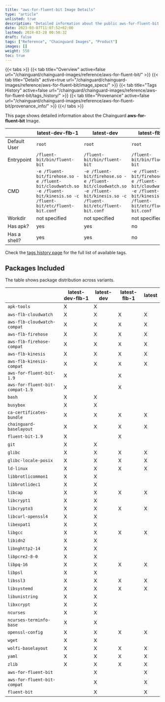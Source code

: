 ```yaml
---
title: "aws-for-fluent-bit Image Details"
type: "article"
unlisted: true
description: "Detailed information about the public aws-for-fluent-bit Chainguard Image."
date: 2023-03-07T11:07:52+02:00
lastmod: 2024-03-28 00:50:32
draft: false
tags: ["Reference", "Chainguard Images", "Product"]
images: []
weight: 550
toc: true
---
```


{{< tabs >}}
{{< tab title="Overview" active=false url="/chainguard/chainguard-images/reference/aws-for-fluent-bit/" >}}
{{< tab title="Details" active=true url="/chainguard/chainguard-images/reference/aws-for-fluent-bit/image_specs/" >}}
{{< tab title="Tags History" active=false url="/chainguard/chainguard-images/reference/aws-for-fluent-bit/tags_history/" >}}
{{< tab title="Provenance" active=false url="/chainguard/chainguard-images/reference/aws-for-fluent-bit/provenance_info/" >}}
{{</ tabs >}}

This page shows detailed information about the Chainguard **aws-for-fluent-bit** Image.

|              | latest-dev-flb-1                                                                                                       | latest-dev                                                                                                             | latest-flb-1                                                                                                           | latest                                                                                                                 |
|--------------|------------------------------------------------------------------------------------------------------------------------|------------------------------------------------------------------------------------------------------------------------|------------------------------------------------------------------------------------------------------------------------|------------------------------------------------------------------------------------------------------------------------|
| Default User | `root`                                                                                                                 | `root`                                                                                                                 | `root`                                                                                                                 | `root`                                                                                                                 |
| Entrypoint   | `/fluent-bit/bin/fluent-bit`                                                                                           | `/fluent-bit/bin/fluent-bit`                                                                                           | `/fluent-bit/bin/fluent-bit`                                                                                           | `/fluent-bit/bin/fluent-bit`                                                                                           |
| CMD          | `-e /fluent-bit/firehose.so -e /fluent-bit/cloudwatch.so -e /fluent-bit/kinesis.so -c /fluent-bit/etc/fluent-bit.conf` | `-e /fluent-bit/firehose.so -e /fluent-bit/cloudwatch.so -e /fluent-bit/kinesis.so -c /fluent-bit/etc/fluent-bit.conf` | `-e /fluent-bit/firehose.so -e /fluent-bit/cloudwatch.so -e /fluent-bit/kinesis.so -c /fluent-bit/etc/fluent-bit.conf` | `-e /fluent-bit/firehose.so -e /fluent-bit/cloudwatch.so -e /fluent-bit/kinesis.so -c /fluent-bit/etc/fluent-bit.conf` |
| Workdir      | not specified                                                                                                          | not specified                                                                                                          | not specified                                                                                                          | not specified                                                                                                          |
| Has apk?     | yes                                                                                                                    | yes                                                                                                                    | no                                                                                                                     | no                                                                                                                     |
| Has a shell? | yes                                                                                                                    | yes                                                                                                                    | no                                                                                                                     | no                                                                                                                     |

Check the [tags history page](/chainguard/chainguard-images/reference/aws-for-fluent-bit/tags_history/) for the full list of available tags.

## Packages Included
The table shows package distribution across variants.

|                                 | latest-dev-flb-1 | latest-dev | latest-flb-1 | latest |
|---------------------------------|------------------|------------|--------------|--------|
| `apk-tools`                     | X                | X          |              |        |
| `aws-flb-cloudwatch`            | X                | X          | X            | X      |
| `aws-flb-cloudwatch-compat`     | X                | X          | X            | X      |
| `aws-flb-firehose`              | X                | X          | X            | X      |
| `aws-flb-firehose-compat`       | X                | X          | X            | X      |
| `aws-flb-kinesis`               | X                | X          | X            | X      |
| `aws-flb-kinesis-compat`        | X                | X          | X            | X      |
| `aws-for-fluent-bit-1.9`        | X                |            | X            |        |
| `aws-for-fluent-bit-compat-1.9` | X                |            | X            |        |
| `bash`                          | X                | X          |              |        |
| `busybox`                       | X                | X          |              |        |
| `ca-certificates-bundle`        | X                | X          | X            | X      |
| `chainguard-baselayout`         | X                | X          | X            | X      |
| `fluent-bit-1.9`                | X                |            | X            |        |
| `git`                           | X                | X          |              |        |
| `glibc`                         | X                | X          | X            | X      |
| `glibc-locale-posix`            | X                | X          | X            | X      |
| `ld-linux`                      | X                | X          | X            | X      |
| `libbrotlicommon1`              | X                | X          |              |        |
| `libbrotlidec1`                 | X                | X          |              |        |
| `libcap`                        | X                | X          | X            | X      |
| `libcrypt1`                     | X                | X          |              |        |
| `libcrypto3`                    | X                | X          | X            | X      |
| `libcurl-openssl4`              | X                | X          |              |        |
| `libexpat1`                     | X                | X          |              |        |
| `libgcc`                        | X                | X          | X            | X      |
| `libidn2`                       | X                | X          |              |        |
| `libnghttp2-14`                 | X                | X          |              |        |
| `libpcre2-8-0`                  | X                | X          |              |        |
| `libpq-16`                      | X                | X          | X            | X      |
| `libpsl`                        | X                | X          |              |        |
| `libssl3`                       | X                | X          | X            | X      |
| `libsystemd`                    | X                | X          | X            | X      |
| `libunistring`                  | X                | X          |              |        |
| `libxcrypt`                     | X                | X          |              |        |
| `ncurses`                       | X                | X          |              |        |
| `ncurses-terminfo-base`         | X                | X          |              |        |
| `openssl-config`                | X                | X          | X            | X      |
| `wget`                          | X                | X          |              |        |
| `wolfi-baselayout`              | X                | X          | X            | X      |
| `yaml`                          | X                | X          | X            | X      |
| `zlib`                          | X                | X          | X            | X      |
| `aws-for-fluent-bit`            |                  | X          |              | X      |
| `aws-for-fluent-bit-compat`     |                  | X          |              | X      |
| `fluent-bit`                    |                  | X          |              | X      |

